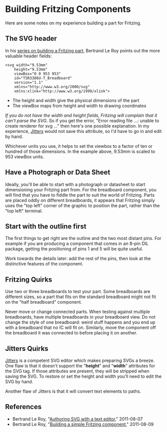# Building Fritzing Components

Here are some notes on my experience building a part for Fritzing.

## The SVG header

In his [series on building a Fritzing part][TEESVG], Bertrand Le Roy points out the more valuable header fields:

    <svg width="9.53mm"
        height="9.53mm"
        viewBox="0 0 953 953"
        id="TSR3386U-T_Breadboard"
        version="1.1"
        xmlns="http://www.w3.org/2000/svg"
        xmlns:xlink="http://www.w3.org/1999/xlink">

 - The height and width give the physical dimensions of the part
 - The viewBox maps from height and width to drawing coordinates

*If you do not have the width and height fields, Fritzing will complain that it can't parse the SVG*. So if you get the error, "Error reading file …: unable to create renderer for svg …" then here's one possible explanation. In my experience, [Jitters][APPJIT] would not save this attribute, so I'd have to go in and edit by hand.

Whichever units you use, it helps to set the viewbox to a factor of ten or hundred of those dimensions. In the example above, 9.53mm is scaled to 953 viewBox units.

## Have a Photograph or Data Sheet

Ideally, you'll be able to start with a photograph or datasheet to start dimensioning your Fritzing part from. For the breadboard component, you will find that you have to fiddle the part to suit the world of Fritzing. Parts are placed oddly on different breadboards, it appears that Fritzing simply uses the "top left" corner of the graphic to position the part, rather than the "top left" terminal.

## Start with the outline first

The first things to get right are the outline and the two most distant pins. For example if you are producing a component that comes in an 8-pin DIL package, getting the positioning of pins 1 and 5 will be quite useful.

Work towards the details later: add the rest of the pins, then look at the distinctive features of the component.

## Fritzing Quirks

Use two or three breadboards to test your part. Some breadboards are different sizes, so a part that fits on the standard breadboard might not fit on the "half breadboard" component.

Never move or change connected parts. When testing against multiple breadboards, have multiple breadboards in your breadboard view. Do not change the style of one breadboard: weird stuff happens and you end up with a breadboard that no IC will fit on. Similarly, move the component off the breadboard it was connected to before placing it on another.

## Jitters Quirks

[Jitters][APPJIT] is a competent SVG editor which makes preparing SVGs a breeze. One flaw is that it doesn't support the "__height__" and "__width__" attributes for the SVG tag. If those attributes are present, they will be stripped when saving the SVG. To restore or set the height and width you'll need to edit the SVG by hand.

Another flaw of Jitters is that it will convert text elements to paths.

## References

 - Bertrand Le Roy, "[Authoring SVG with a text editor][TEESVG]," 2011-08-07
 - Bertrand Le Roy, "[Building a simple Fritzing component][TEEFRITZ]," 2011-08-09

[TEESVG]: http://weblogs.asp.net/bleroy/authoring-svg-with-a-text-editor "Tales from the Evil Empire — Authoring SVG with a text editor"
[TEEFRITZ]: http://weblogs.asp.net/bleroy/building-a-simple-fritzing-component "Tales from the Evil Empire — Building a simple Fritzing component"
[APPJIT]: https://itunes.apple.com/au/app/jitters/id567337474?mt=12 "Jitters on the App Store"
